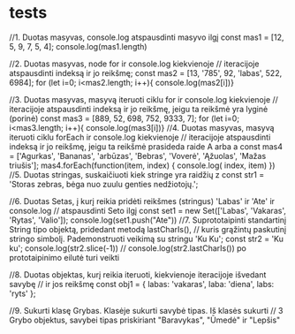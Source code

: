 # tests
//1. Duotas masyvas, console.log atspausdinti masyvo ilgį
const mas1 = [12, 5, 9, 7, 5, 4];
console.log(mas1.length)
 
//2. Duotas masyvas, node  for ir console.log kiekvienoje
// iteracijoje atspausdinti indeksą ir jo reikšmę;
const mas2 = [13, '785', 92, 'labas', 522, 6984];
for (let i=0; i<mas2.length; i++){
console.log(mas2[i])}
 
//3. Duotas masyvas, masyvą iteruoti ciklu for ir console.log kiekvienoje
// iteracijoje atspausdinti indeksą ir jo reikšmę, jeigu ta reikšmė yra lyginė (porinė)
const mas3 = [889, 52, 698, 752, 9333, 7];
for (let i=0; i<mas3.length; i++){
    console.log(mas3[i])}
//4. Duotas masyvas, masyvą iteruoti ciklu forEach ir console.log kiekvienoje
// iteracijoje atspausdinti indeksą ir jo reikšmę, jeigu ta reikšmė prasideda raide A arba a
const mas4 = ['Agurkas', 'Bananas', 'arbūzas', 'Bebras', 'Voverė', 'Ąžuolas', 'Mažas triušis'];
mas4.forEach(function(item, index) {
    console.log( index, item)
  })
//5. Duotas stringas, suskaičiuoti kiek stringe yra raidžių z
const str1 = 'Storas zebras, bėga nuo zuulu genties nedžiotojų.';

 
//6. Duotas Setas, į kurį reikia pridėti reikšmes (stringus) 'Labas' ir 'Ate' ir console.log
// atspausdinti Seto ilgį
const set1 = new Set(['Labas', 'Vakaras', 'Rytas', 'Valio']);
 console.log(set1.push("Ate"))
//7. Suprototaipinti standartinį String tipo objektą, pridedant metodą lastCharIs(), 
// kuris grąžintų paskutinį stringo simbolį. Pademonstruoti veikimą su stringu 'Ku Ku';
const str2 = 'Ku ku';
console.log(str2.slice(-1))
// console.log(str2.lastCharIs()) po prototaipinimo eilutė turi veikti
 
//8. Duotas objektas, kurį reikia iteruoti, kiekvienoje iteracijoje išvedant savybę
// ir jos reikšmę
const obj1 = { labas: 'vakaras', laba: 'diena', labs: 'ryts' };
 
//9. Sukurti klasę Grybas. Klasėje sukurti savybė tipas. Iš klasės sukurti
// 3 Grybo objektus, savybei tipas priskiriant "Baravykas", "Ūmedė" ir "Lepšis"

